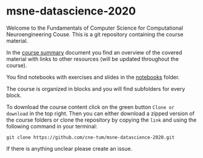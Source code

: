 # msne-datascience-2020

Welcome to the Fundamentals of Computer Science for Computational Neuroengineering Couse. This is a git repository containing the course material.

In the [course summary](course_summary.md) document you find an overview of the covered material with links to other resources (will be updated throughout the course).

You find notebooks with exercises and slides in the [notebooks](notebooks/) folder.

The course is organized in blocks and you will find subfolders for every block.

To download the course content click on the green button `Clone or download` in the top right. Then you can either download a zipped version of the course folders or clone the repository by copying the `link` and using the following command in your terminal:

`git clone https://github.com/cne-tum/msne-datascience-2020.git`

If there is anything unclear please create an issue.
